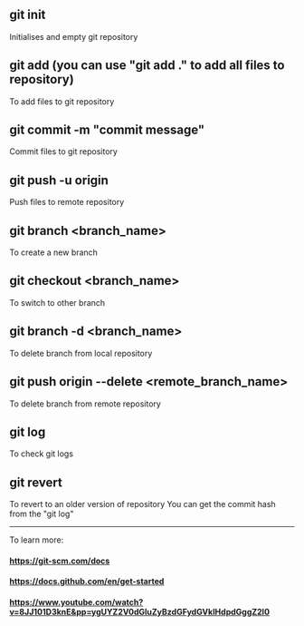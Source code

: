 ## git init
Initialises and empty git repository

## git add <files>  (you can use "git add ." to add all files to repository)
To add files to git repository

## git commit -m "commit message"
Commit files to git repository

## git push -u origin <branch>
Push files to remote repository

## git branch <branch_name>
To create a new branch

## git checkout <branch_name>
To switch to other branch

## git branch -d <branch_name>
To delete branch from local repository

## git push origin --delete <remote_branch_name>
To delete branch from remote repository

## git log
To check git logs

## git revert <commit-hash>
To revert to an older version of repository
You can get the commit hash from the "git log" 

<hr />
  
  To learn more:
  #### https://git-scm.com/docs
  #### https://docs.github.com/en/get-started
  #### https://www.youtube.com/watch?v=8JJ101D3knE&pp=ygUYZ2V0dGluZyBzdGFydGVkIHdpdGggZ2l0
